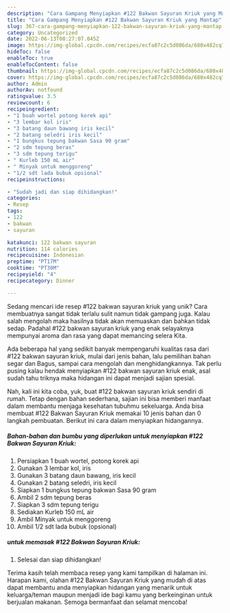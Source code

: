 ```yaml
---
description: "Cara Gampang Menyiapkan #122 Bakwan Sayuran Kriuk yang Mantap"
title: "Cara Gampang Menyiapkan #122 Bakwan Sayuran Kriuk yang Mantap"
slug: 367-cara-gampang-menyiapkan-122-bakwan-sayuran-kriuk-yang-mantap
category: Uncategorized
date: 2022-06-13T08:27:07.045Z
image: https://img-global.cpcdn.com/recipes/ecfa87c2c5d086da/680x482cq70/122-bakwan-sayuran-kriuk-foto-resep-utama.jpg
hideToc: false
enableToc: true
enableTocContent: false
thumbnail: https://img-global.cpcdn.com/recipes/ecfa87c2c5d086da/680x482cq70/122-bakwan-sayuran-kriuk-foto-resep-utama.jpg
cover: https://img-global.cpcdn.com/recipes/ecfa87c2c5d086da/680x482cq70/122-bakwan-sayuran-kriuk-foto-resep-utama.jpg
author: Admin
authorAv: notfound
ratingvalue: 3.5
reviewcount: 6
recipeingredient:
- "1 buah wortel potong korek api"
- "3 lembar kol iris"
- "3 batang daun bawang iris kecil"
- "2 batang seledri iris kecil"
- "1 bungkus tepung bakwan Sasa 90 gram"
- "2 sdm tepung beras"
- "3 sdm tepung terigu"
- " Kurleb 150 mL air"
- " Minyak untuk menggoreng"
- "1/2 sdt lada bubuk opsional"
recipeinstructions:

- "Sudah jadi dan siap dihidangkan!"
categories:
- Resep
tags:
- 122
- bakwan
- sayuran

katakunci: 122 bakwan sayuran 
nutrition: 114 calories
recipecuisine: Indonesian
preptime: "PT17M"
cooktime: "PT30M"
recipeyield: "4"
recipecategory: Dinner

---
```





Sedang mencari ide resep #122 bakwan sayuran kriuk yang unik? Cara membuatnya sangat tidak terlalu sulit namun tidak gampang juga. Kalau salah mengolah maka hasilnya tidak akan memuaskan dan bahkan tidak sedap. Padahal #122 bakwan sayuran kriuk yang enak selayaknya mempunyai aroma dan rasa yang dapat memancing selera Kita.





Ada beberapa hal yang sedikit banyak mempengaruhi kualitas rasa dari #122 bakwan sayuran kriuk, mulai dari jenis bahan, lalu pemilihan bahan segar dan Bagus, sampai cara mengolah dan menghidangkannya. Tak perlu pusing kalau hendak menyiapkan #122 bakwan sayuran kriuk enak,      asal sudah tahu triknya maka hidangan ini dapat menjadi sajian spesial.





















Nah, kali ini kita coba, yuk, buat #122 bakwan sayuran kriuk sendiri di rumah. Tetap dengan bahan sederhana, sajian ini bisa memberi manfaat dalam membantu menjaga kesehatan tubuhmu sekeluarga. Anda bisa membuat #122 Bakwan Sayuran Kriuk memakai 10 jenis bahan dan 0 langkah pembuatan. Berikut ini cara dalam menyiapkan hidangannya.

<!--inarticleads1-->

##### Bahan-bahan dan bumbu yang diperlukan untuk menyiapkan #122 Bakwan Sayuran Kriuk:

1. Persiapkan 1 buah wortel, potong korek api
1. Gunakan 3 lembar kol, iris
1. Gunakan 3 batang daun bawang, iris kecil
1. Gunakan 2 batang seledri, iris kecil
1. Siapkan 1 bungkus tepung bakwan Sasa 90 gram
1. Ambil 2 sdm tepung beras
1. Siapkan 3 sdm tepung terigu
1. Sediakan  Kurleb 150 mL air
1. Ambil  Minyak untuk menggoreng
1. Ambil 1/2 sdt lada bubuk (opsional)




<!--inarticleads2-->

#####  untuk memasak #122 Bakwan Sayuran Kriuk:


1. Selesai dan siap dihidangkan!



Terima kasih telah membaca resep yang kami tampilkan di halaman ini. Harapan kami, olahan #122 Bakwan Sayuran Kriuk yang mudah di atas dapat membantu anda menyiapkan hidangan yang menarik untuk keluarga/teman maupun menjadi ide bagi kamu yang berkeinginan untuk berjualan makanan. Semoga bermanfaat dan selamat mencoba!
